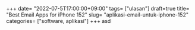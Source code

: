 +++
date= "2022-07-5T17:00:00+09:00"
tags= ["ulasan"]
draft=true
title= "Best Email Apps for iPhone        152"
slug= "aplikasi-email-untuk-iphone-152"
categories= ["software, aplikasi"]
+++
asd
